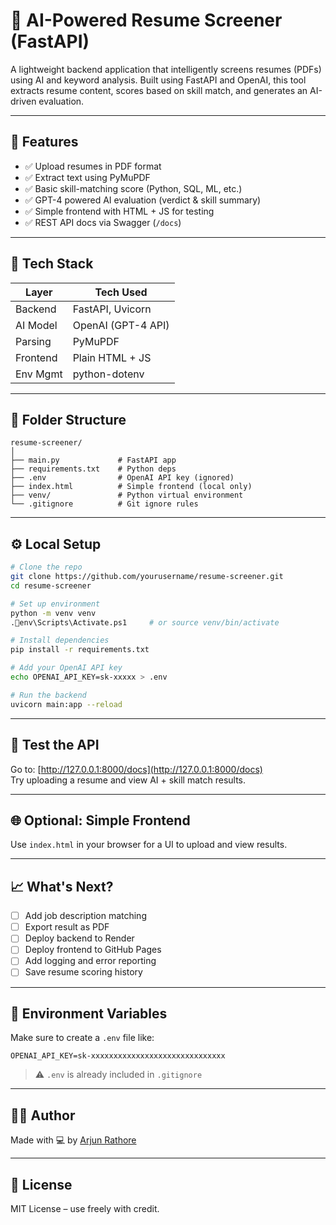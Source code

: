 # 🧠 AI-Powered Resume Screener (FastAPI)

A lightweight backend application that intelligently screens resumes (PDFs) using AI and keyword analysis. Built using FastAPI and OpenAI, this tool extracts resume content, scores based on skill match, and generates an AI-driven evaluation.

---

## 📌 Features

- ✅ Upload resumes in PDF format
- ✅ Extract text using PyMuPDF
- ✅ Basic skill-matching score (Python, SQL, ML, etc.)
- ✅ GPT-4 powered AI evaluation (verdict & skill summary)
- ✅ Simple frontend with HTML + JS for testing
- ✅ REST API docs via Swagger (`/docs`)

---

## 🚀 Tech Stack

| Layer      | Tech Used             |
|------------|-----------------------|
| Backend    | FastAPI, Uvicorn      |
| AI Model   | OpenAI (GPT-4 API)    |
| Parsing    | PyMuPDF               |
| Frontend   | Plain HTML + JS       |
| Env Mgmt   | python-dotenv         |

---

## 📂 Folder Structure

```
resume-screener/
│
├── main.py             # FastAPI app
├── requirements.txt    # Python deps
├── .env                # OpenAI API key (ignored)
├── index.html          # Simple frontend (local only)
├── venv/               # Python virtual environment
└── .gitignore          # Git ignore rules
```

---

## ⚙️ Local Setup

```bash
# Clone the repo
git clone https://github.com/yourusername/resume-screener.git
cd resume-screener

# Set up environment
python -m venv venv
.env\Scripts\Activate.ps1     # or source venv/bin/activate

# Install dependencies
pip install -r requirements.txt

# Add your OpenAI API key
echo OPENAI_API_KEY=sk-xxxxx > .env

# Run the backend
uvicorn main:app --reload
```

---

## 🧪 Test the API

Go to: [http://127.0.0.1:8000/docs](http://127.0.0.1:8000/docs)  
Try uploading a resume and view AI + skill match results.

---

## 🌐 Optional: Simple Frontend

Use `index.html` in your browser for a UI to upload and view results.

---

## 📈 What's Next?

- [ ] Add job description matching
- [ ] Export result as PDF
- [ ] Deploy backend to Render
- [ ] Deploy frontend to GitHub Pages
- [ ] Add logging and error reporting
- [ ] Save resume scoring history

---

## 🔐 Environment Variables

Make sure to create a `.env` file like:

```
OPENAI_API_KEY=sk-xxxxxxxxxxxxxxxxxxxxxxxxxxxxxx
```

> ⚠️ `.env` is already included in `.gitignore`

---

## 🙋‍♂️ Author

Made with 💻 by [Arjun Rathore](https://github.com/yourusername)

---

## 📜 License

MIT License – use freely with credit.


